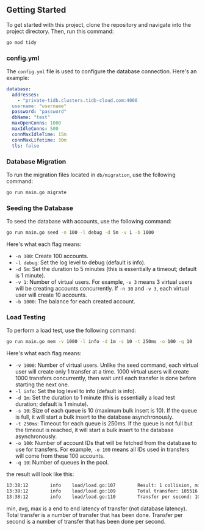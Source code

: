 ## Getting Started

To get started with this project, clone the repository and navigate into the project directory. Then, run this command:

```sh
go mod tidy
```

### config.yml

The `config.yml` file is used to configure the database connection. Here's an example:

```yml
database:
  addresses:
    - "private-tidb.clusters.tidb-cloud.com:4000
  username: "username"
  password: "password"
  dbName: "test"
  maxOpenConns: 1000
  maxIdleConns: 500
  connMaxIdleTime: 15m
  connMaxLifetime: 30m
  tls: false
```

### Database Migration

To run the migration files located in `db/migration`, use the following command:

```sh
go run main.go migrate
```

### Seeding the Database

To seed the database with accounts, use the following command:

```sh
go run main.go seed -n 100 -l debug -d 5m -v 1 -b 1000
```

Here's what each flag means:

* `-n 100`: Create 100 accounts.
* `-l debug`: Set the log level to debug (default is info).
* `-d 5m`: Set the duration to 5 minutes (this is essentially a timeout; default is 1 minute).
* `-v 1`: Number of virtual users. For example, `-v 3` means 3 virtual users will be creating accounts concurrently. If `-n 30` and `-v 3`, each virtual user will create 10 accounts.
* `-b 1000`: The balance for each created account.

### Load Testing

To perform a load test, use the following command:

```sh
go run main.go mem -v 1000 -l info -d 1m -s 10 -t 250ms -o 100 -q 10
```

Here's what each flag means:

* `-v 1000`: Number of virtual users. Unlike the seed command, each virtual user will create only 1 transfer at a time. 1000 virtual users will create 1000 transfers concurrently, then wait until each transfer is done before starting the next one.
* `-l info`: Set the log level to info (default is info).
* `-d 1m`: Set the duration to 1 minute (this is essentially a load test duration; default is 1 minute).
* `-s 10`: Size of each queue is 10 (maximum bulk insert is 10). If the queue is full, it will start a bulk insert to the database asynchronously.
* `-t 250ms`: Timeout for each queue is 250ms. If the queue is not full but the timeout is reached, it will start a bulk insert to the database asynchronously.
* `-o 100`: Number of account IDs that will be fetched from the database to use for transfers. For example, `-o 100` means all IDs used in transfers will come from these 100 accounts.
* `-q 10`: Number of queues in the pool.

the result will look like this:

```sh
13:38:12        info    load/load.go:107        Result: 1 collision, min: 96 ms, avg: 791 ms, max: 9815 ms
13:38:12        info    load/load.go:109        Total transfer: 105516
13:38:12        info    load/load.go:110        Transfer per second: 10551
```

min, avg, max is a end to end latency of transfer (not database latency).
Total transfer is a number of transfer that has been done.
Transfer per second is a number of transfer that has been done per second.
